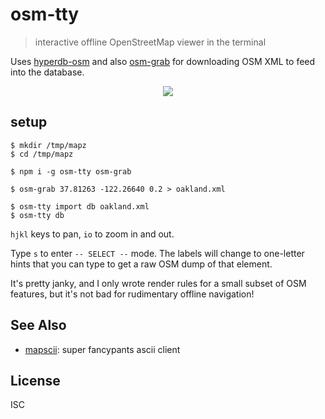 # osm-tty

> interactive offline OpenStreetMap viewer in the terminal

Uses [hyperdb-osm](https://github.com/digidem/hyperdb-osm) and also [osm-grab](https://github.com/noffle/osm-grab) for downloading OSM XML to feed into the database.

<center><img src="https://github.com/noffle/osm-tty/raw/master/screenshot.png"/></center>

## setup

```
$ mkdir /tmp/mapz
$ cd /tmp/mapz

$ npm i -g osm-tty osm-grab

$ osm-grab 37.81263 -122.26640 0.2 > oakland.xml

$ osm-tty import db oakland.xml
$ osm-tty db
```

`hjkl` keys to pan, `io` to zoom in and out.

Type `s` to enter `-- SELECT --` mode. The labels will change to one-letter
hints that you can type to get a raw OSM dump of that element.

It's pretty janky, and I only wrote render rules for a small subset of OSM
features, but it's not bad for rudimentary offline navigation!

## See Also

- [mapscii](https://github.com/rastapasta/mapscii): super fancypants ascii client

## License

ISC

